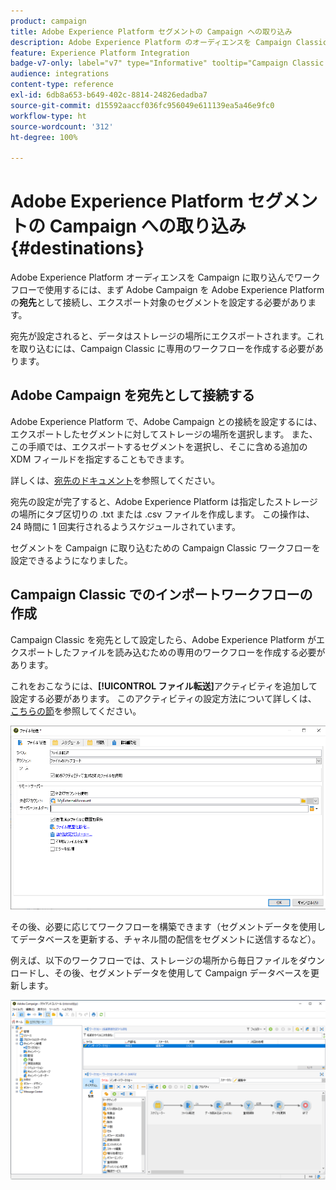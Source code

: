```yaml
---
product: campaign
title: Adobe Experience Platform セグメントの Campaign への取り込み
description: Adobe Experience Platform のオーディエンスを Campaign Classic に取り込む方法について説明します
feature: Experience Platform Integration
badge-v7-only: label="v7" type="Informative" tooltip="Campaign Classic v7 にのみ適用されます"
audience: integrations
content-type: reference
exl-id: 6db8a653-b649-402c-8814-24826edadba7
source-git-commit: d15592aaccf036fc956049e611139ea5a46e9fc0
workflow-type: ht
source-wordcount: '312'
ht-degree: 100%

---
```


# Adobe Experience Platform セグメントの Campaign への取り込み {#destinations}



Adobe Experience Platform オーディエンスを Campaign に取り込んでワークフローで使用するには、まず Adobe Campaign を Adobe Experience Platform の&#x200B;**宛先**&#x200B;として接続し、エクスポート対象のセグメントを設定する必要があります。

宛先が設定されると、データはストレージの場所にエクスポートされます。これを取り込むには、Campaign Classic に専用のワークフローを作成する必要があります。

## Adobe Campaign を宛先として接続する

Adobe Experience Platform で、Adobe Campaign との接続を設定するには、エクスポートしたセグメントに対してストレージの場所を選択します。 また、この手順では、エクスポートするセグメントを選択し、そこに含める追加の XDM フィールドを指定することもできます。

詳しくは、[宛先のドキュメント](https://experienceleague.adobe.com/docs/experience-platform/destinations/catalog/email-marketing/adobe-campaign.html?lang=ja)を参照してください。

宛先の設定が完了すると、Adobe Experience Platform は指定したストレージの場所にタブ区切りの .txt または .csv ファイルを作成します。 この操作は、24 時間に 1 回実行されるようスケジュールされています。

セグメントを Campaign に取り込むための Campaign Classic ワークフローを設定できるようになりました。

## Campaign Classic でのインポートワークフローの作成

Campaign Classic を宛先として設定したら、Adobe Experience Platform がエクスポートしたファイルを読み込むための専用のワークフローを作成する必要があります。

これをおこなうには、**[!UICONTROL ファイル転送]**&#x200B;アクティビティを追加して設定する必要があります。 このアクティビティの設定方法について詳しくは、 [こちらの節](../../workflow/using/file-transfer.md)を参照してください。

![](assets/rtcdp-file-transfer.png)

その後、必要に応じてワークフローを構築できます（セグメントデータを使用してデータベースを更新する、チャネル間の配信をセグメントに送信するなど）。

例えば、以下のワークフローでは、ストレージの場所から毎日ファイルをダウンロードし、その後、セグメントデータを使用して Campaign データベースを更新します。

![](assets/rtcdp-workflow.png)
